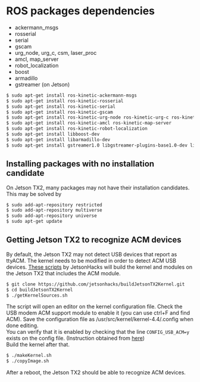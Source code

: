 # ROS packages dependencies
- ackermann_msgs
- rosserial
- serial
- gscam
- urg_node, urg_c, csm, laser_proc
- amcl, map_server
- robot_localization
- boost
- armadillo
- gstreamer (on Jetson)
```bash
$ sudo apt-get install ros-kinetic-ackermann-msgs
$ sudo apt-get install ros-kinetic-rosserial
$ sudo apt-get install ros-kinetic-serial
$ sudo apt-get install ros-kinetic-gscam
$ sudo apt-get install ros-kinetic-urg-node ros-kinetic-urg-c ros-kinetic-csm ros-kinetic-laser-proc
$ sudo apt-get install ros-kinetic-amcl ros-kinetic-map-server
$ sudo apt-get install ros-kinetic-robot-localization
$ sudo apt-get install libboost-dev
$ sudo apt-get install libarmadillo-dev
$ sudo apt-get install gstreamer1.0 libgstreamer-plugins-base1.0-dev libgstreamer-plugins-good1.0-dev
```

## Installing packages with no installation candidate
On Jetson TX2, many packages may not have their installation candidates.  
This may be solved by
```bash
$ sudo add-apt-repository restricted
$ sudo add-apt-repository multiverse
$ sudo add-apt-repository universe
$ sudo apt-get update
```

## Getting Jetson TX2 to recognize ACM devices
By default, the Jetson TX2 may not detect USB devices that report as ttyACM. The kernel needs to be modified in order to detect ACM USB devices. [These scripts](http://www.jetsonhacks.com/2017/07/31/build-kernel-ttyacm-module-nvidia-jetson-tx2/) by JetsonHacks will build the kernel and modules on the Jetson TX2 that includes the ACM module.
```bash
$ git clone https://github.com/jetsonhacks/buildJetsonTX2Kernel.git
$ cd buildJetsonTX2Kernel
$ ./getKernelSources.sh
```
The script will open an editor on the kernel configuration file. Check the USB modem ACM support module to enable it (you can use ctrl+F and find ACM). Save the configuration file as /usr/src/kernel/kernel-4.4/.config when done editing.  
You can verify that it is enabled by checking that the line `CONFIG_USB_ACM=y` exists on the config file. (Instruction obtained from [here](https://github.com/datlife/jetson-car/issues/7))  
Build the kernel after that.
```bash
$ ./makeKernel.sh
$ ./copyImage.sh
```
After a reboot, the Jetson TX2 should be able to recognize ACM devices.